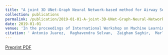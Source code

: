 ```yaml
---
title: "A joint 3D UNet-Graph Neural Network-based method for Airway Segmentation from chest CTs"
collection: publications
permalink: /publication/2019-01-01-A-joint-3D-UNet-Graph-Neural-Network-based-method-for-Airway-Segmentation-from-chest-CTs
date: 2019-01-01
venue: 'In the proceedings of International Workshop on Machine Learning in Medical Imaging'
citation: ' Antonio Juarez,  Raghavendra Selvan,  Zaigham Saghir,  Marleen Bruijne, &quot;A joint 3D UNet-Graph Neural Network-based method for Airway Segmentation from chest CTs.&quot; In the proceedings of International Workshop on Machine Learning in Medical Imaging, 2019.'
---
```

[Preprint PDF](https://arxiv.org/pdf/1908.08588)
